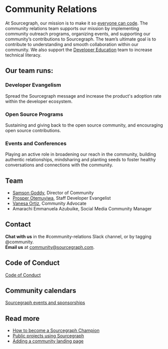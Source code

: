 # Community Relations

At Sourcegraph, our mission is to make it so [everyone can code](../company/strategy.md#purpose). The community relations team supports our mission by implementing community outreach programs, organizing events, and supporting our community’s contributions to Sourcegraph. The team’s ultimate goal is to contribute to understanding and smooth collaboration within our community. We also support the [Developer Education](./education/index.md) team to increase technical literacy.

## Our team runs:

### Developer Evangelism

Spread the Sourcegraph message and increase the product's adoption rate within the developer ecosystem.

### Open Source Programs

Sustaining and giving back to the open source community, and encouraging open source contributions.

### Events and Conferences

Playing an active role in broadening our reach in the community, building authentic relationships, mindsharing and planting seeds to foster healthy conversations and connections with the community.

## Team

- [Samson Goddy](../company/team/index.md#samson-goddy-he-him), Director of Community
- [Prosper Otemuyiwa](../company/team/index.md#prosper-otemuyiwa-he-him), Staff Developer Evangelist
- [Vanesa Ortiz](../company/team/index.md#vanesa-ortiz-she-her), Community Advocate
- Amarachi Emmanuela Azubuike, Social Media Community Manager

## Contact

**Chat with us** in the #community-relations Slack channel, or by tagging @community. <br/>
**Email us** at [community@sourcegraph.com](mailto:community@sourcegraph.com).

## Code of Conduct

[Code of Conduct](community-code-of-conduct.md)

## Community calendars

[Sourcegraph events and sponsorships](https://calendar.google.com/calendar/u/0?cid=Y184bnRwamprbjI0Y3IzY2g2NTY2dHQyNTNmc0Bncm91cC5jYWxlbmRhci5nb29nbGUuY29t)

## Read more

- [How to become a Sourcegraph Champion](./becoming_a_sourcegraph_champion.md)
- [Public projects using Sourcegraph](./public_projects_using_sourcegraph.md)
- [Adding a community landing page](./oss_community_pages.md)
